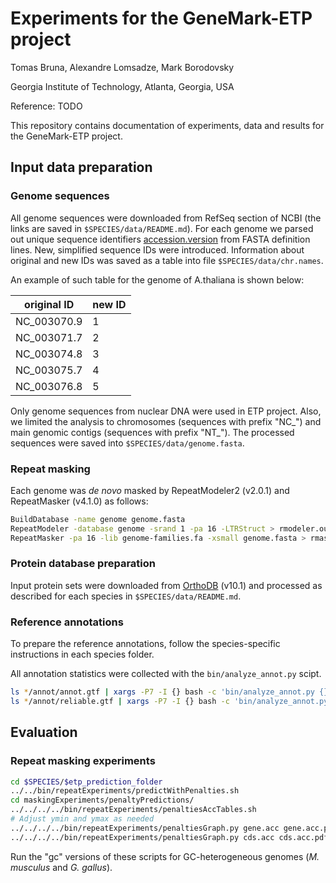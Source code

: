 # Experiments for the GeneMark-ETP project

Tomas Bruna, Alexandre Lomsadze, Mark Borodovsky

Georgia Institute of Technology, Atlanta, Georgia, USA

Reference: TODO

This repository contains documentation of experiments, data and results for the GeneMark-ETP project.

## Input data preparation

### Genome sequences 

All genome sequences were downloaded from RefSeq section of NCBI (the links are saved in `$SPECIES/data/README.md`). For each genome we parsed out unique sequence identifiers [accession.version](https://www.ncbi.nlm.nih.gov/genbank/sequenceids/) from FASTA definition lines. New, simplified sequence IDs were introduced. Information about original and new IDs was saved as a table into file `$SPECIES/data/chr.names`.

An example of such table for the genome of A.thaliana is shown below:

| original ID | new ID |
| --- | --- |
| NC_003070.9 | 1 |
| NC_003071.7 | 2 |
| NC_003074.8 | 3 |
| NC_003075.7 | 4 |
| NC_003076.8 | 5 |

Only genome sequences from nuclear DNA were used in ETP project. Also, we limited the analysis to chromosomes (sequences with prefix "NC_") and main genomic contigs (sequences with prefix "NT_"). The processed sequences were saved into `$SPECIES/data/genome.fasta`.

### Repeat masking

Each genome was _de novo_ masked by RepeatModeler2 (v2.0.1) and RepeatMasker (v4.1.0) as follows:

```bash
BuildDatabase -name genome genome.fasta
RepeatModeler -database genome -srand 1 -pa 16 -LTRStruct > rmodeler.out
RepeatMasker -pa 16 -lib genome-families.fa -xsmall genome.fasta > rmasker.out
```

### Protein database preparation

Input protein sets were downloaded from [OrthoDB](https://www.orthodb.org/) (v10.1) and processed as described for each species in `$SPECIES/data/README.md`.

### Reference annotations

To prepare the reference annotations, follow the species-specific instructions
in each species folder.

All annotation statistics were collected with the `bin/analyze_annot.py` scipt.

```bash
ls */annot/annot.gtf | xargs -P7 -I {} bash -c 'bin/analyze_annot.py {} > {}.analysis'
ls */annot/reliable.gtf | xargs -P7 -I {} bash -c 'bin/analyze_annot.py {} > {}.analysis'
```


## Evaluation


### Repeat masking experiments

```bash
cd $SPECIES/$etp_prediction_folder
../../bin/repeatExperiments/predictWithPenalties.sh
cd maskingExperiments/penaltyPredictions/
../../../../bin/repeatExperiments/penaltiesAccTables.sh
# Adjust ymin and ymax as needed
../../../../bin/repeatExperiments/penaltiesGraph.py gene.acc gene.acc.pdf --ymin 60 --ymax 85 --selected $penalty_value_predicted_by_ETP
../../../../bin/repeatExperiments/penaltiesGraph.py cds.acc cds.acc.pdf --ymin 60 --ymax 85 --selected $penalty_value_predicted_by_ETP
```

Run the "gc" versions of these scripts for GC-heterogeneous genomes (_M. musculus_ and _G. gallus_).
